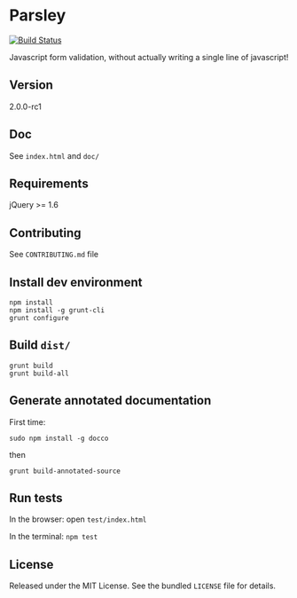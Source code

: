 # Parsley

[![Build Status](https://travis-ci.org/guillaumepotier/Parsley.js.png?branch=master)](https://travis-ci.org/guillaumepotier/Parsley.js)

Javascript form validation, without actually writing a single line of javascript!

## Version

2.0.0-rc1

## Doc

See `index.html` and `doc/`

## Requirements

jQuery >= 1.6

## Contributing

See `CONTRIBUTING.md` file

## Install dev environment

```
npm install
npm install -g grunt-cli
grunt configure
```

## Build `dist/`

```
grunt build
grunt build-all
```

## Generate annotated documentation

First time:
```
sudo npm install -g docco

```

then
```
grunt build-annotated-source
```

## Run tests

In the browser: open `test/index.html`

In the terminal: `npm test`


## License

Released under the MIT License. See the bundled `LICENSE` file for
details.
